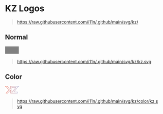# KZ Logos

> https://raw.githubusercontent.com/i11n/.github/main/svg/kz/

## Normal

<img height="24" src="./kz.svg" style="filter:invert(50%)">

> https://raw.githubusercontent.com/i11n/.github/main/svg/kz/kz.svg

## Color

<img height="24" src="./color/kz.svg">

> https://raw.githubusercontent.com/i11n/.github/main/svg/kz/color/kz.svg
